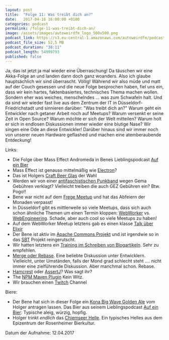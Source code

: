 ```yaml
---
layout: post
title:  "Folge 11: Was treibt dich an?"
date:   2017-04-16 16:00:00 +0100
categories: podcast
permalink: /folge-11-was-treibt-dich-an/
image: /assets/images/autoweirdfm_logo_500x500.png
podcast_link: https://s3.eu-central-1.amazonaws.com/autoweirdfm/podcasts/folge-11_der-antrieb.mp3
podcast_file_size: 52,5 MB
podcast_duration: "38:11"
podcast_length: 54999793
published: false
---
```


Ja, das ist jetzt ja mal wieder eine Überraschung! Da täuschen wir eine Akka-Folge an und landen dann doch ganz woanders. Also ich glaube hauptsächlich wir sind überrascht. Völlig!
Während wir also müde und matt auf der Couch gesessen und die neue Folge besprochen haben, fiel uns ein, dass wir kein hartes, faktenbasiertes, technisches Thema machen wollen. Sondern eher was weiches, menschelndes ... was zum Schwafeln halt. Und da sind wir wieder fast live aus dem Zentrum der IT in Düsseldorf-Friedrichstadt und sinnieren darüber: "Was treibt dich an?" Warum geht ein Entwickler nach getaner Arbeit noch auf Meetups? Warum versenkt er seine Zeit in Open Source? Warum möchte er sich der Welt mitteilen? Warum holt er sich in endlosen Diskussionen immer wieder eine blutige Nase? Wir singen eine Ode an diese Entwickler!
Darüber hinaus sind wir immer noch von unserer neuen Hardware geflashed und machen eine atemberaubende Entdeckung!

Links:

- Die Folge über Mass Effect Andromeda in Benes Lieblingspodcast [Auf ein Bier](https://soundcloud.com/andre-peschke/runde-104-mass-effect-andromeda-verschwendete-lebenszeit)
- Mass Effect ist genauso mittelmäßig wie [Electron](https://josephg.com/blog/electron-is-flash-for-the-desktop/)?
- Das ist Holgers [Craft Beer Glas](https://www.craftbeer.de/shop/glaeser-und-zubehoer/rastal-teku-3-0-craftbeerglas/) der Wahl
- Werden wir von einer [antifaschistischen Punkband](https://www.youtube.com/watch?v=JBfzY9n_3A8) wegen Gema Gebühren verklagt? Vielleicht treiben die auch GEZ Gebühren ein? Btw. Pogo!!
- Bene war nicht auf dem [Frege Meetup](http://rheinjug.de/knowledge/vortr-mainmenu-28/277-naechster-vortrag-frege-konsequent-funktionale-programmierung-fuer-die-jvm-dierk-koenig) und hat das Abfeiern der Monaden verpasst!
- In Düsseldorf gibt es mittlerweile so viele Meetups, dass sich auch schon ähnliche Themen um einen Termin kloppen: [WebWorker](https://www.meetup.com/de-DE/Webworker-NRW/) vs. [WebEngineering](https://www.meetup.com/de-DE/Web-Engineering-Duesseldorf/). Schade, aber auch cool so viele Meetups zu haben!
- Auf dem WebWorker Meetup letztens gab es einen klasse [Talk über Elixir](https://docs.google.com/presentation/d/1_kJX6bGN2CKCHj6UMicEXxQGF5qyCwTZZwVi4AmNGKY)
- Der Bene ist aktiv im [Apache Commons Projekt](https://commons.apache.org/proper/commons-lang/) und ist irgendwie so in das [SBT](https://github.com/sbt/sbt-header) Projekt reingerutscht.
- Wir hatten letztens ein [Training im Schreiben von Blogartikeln](http://www.schreibkonzepte.de/coaching/index.php). Sehr zu empfehlen.
- [Merge oder Rebase](https://www.atlassian.com/git/tutorials/merging-vs-rebasing). Eine beliebte Diskussion unter Entwicklern. Vielleicht, unter Umständen, falls der Mond grad schlecht steht .... nicht immer eine zielführende Diskussion. Aber manchmal schon. Rebase.
- [Hamcrest](http://hamcrest.org/) oder [AssertJ](http://joel-costigliola.github.io/assertj/)? Was sagt ihr?
- The [NPM Maven Plugin](https://blogs.mulesoft.com/dev/mule-dev/introducing-the-npm-maven-plugin/) Kein Witz.
- Wir brauchen einen [Twitch](https://www.twitch.tv/) Channel

Biere:

- Der Bene hat sich in dieser Folge ein [Kona Big Wave Golden Ale](https://untappd.com/b/kona-brewing-company-big-wave-golden-ale/9657) vom Holger antragen lassen. Das Bier aus seinem Lieblingspodcast [Auf ein Bier](https://www.gamespodcast.de/): Typische aleig, würzig, hopfig.
- Holger trinkt _endlich_ das [Chiemseer Helle](https://untappd.com/b/auerbrau-rosenheimer-spezialitatenbrauerei-chiemseer-hell/72326). Ein typisches Helles aus dem Epizentrum der Rosenheimer Bierkultur.

Datum der Aufnahme: 12.04.2017
